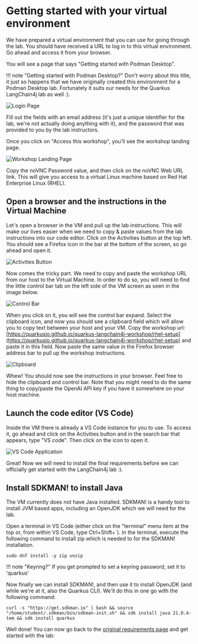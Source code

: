# Getting started with your virtual environment

We have prepared a virtual environment that you can use for going through the lab.
You should have received a URL to log in to this virtual environment. Go ahead and access it from your browser.

You will see a page that says "Getting started with Podman Desktop".

!!! note "Getting started with Podman Desktop?"
    Don't worry about this title, it just so happens that we have originally created this environment for a Podman Desktop lab. Fortunately it suits our needs for the Quarkus LangChain4j lab as well :).

![Login Page](images/rhel-login.png)

Fill out the fields with an email address (it's just a unique identifier for the lab, we're not actually doing anything with it), and the password that was provided to you by the lab instructors.

Once you click on "Access this workshop", you'll see the workshop landing page.

![Workshop Landing Page](images/rhel-workshop-landing-page.png)

Copy the noVNC Password value, and then click on the noVNC Web URL link. This will give you access to a
virtual Linux machine based on Red Hat Enterprise Linux (RHEL).

## Open a browser and the instructions in the Virtual Machine

Let's open a browser in the VM and pull up the lab instructions. This will make our lives easier when we need to copy & paste values from the lab instructions into our code editor. Click on the Activities button at the top left. You should see a Firefox icon in the bar at the bottom of the screen, so go ahead and open it.

![Activities Button](images/rhel-firefox.png)

Now comes the tricky part. We need to copy and paste the workshop URL from our host to the Virtual Machine. In order to do so, you will need to find the little control bar tab on the left side of the VM screen as seen in the image below.

![Control Bar](images/rhel-control-bar.png)

When you click on it, you will see the control bar expand. Select the clipboard icon, and now you should see a clipboard field which will allow you to copy text between your host and your VM. Copy the workshop url: [https://quarkusio.github.io/quarkus-langchain4j-workshop/rhel-setup](https://quarkusio.github.io/quarkus-langchain4j-workshop/rhel-setup) and paste it in this field. Now paste the same value in the Firefox browser address bar to pull up the workshop instructions.

![Clipboard](images/rhel-clipboard-url.png)

Whew! You should now see the instructions in your browser. Feel free to hide the clipboard and control bar. Note that you might need to do the same thing to copy/paste the OpenAI API key if you have it somewhere on your host machine.

## Launch the code editor (VS Code)

Inside the VM there is already a VS Code instance for you to use. To access it, go ahead and click on the Activities button and in the search bar that appears, type "VS code". Then click on the icon to open it.

![VS Code Application](images/rhel-vscode.png)

Great! Now we will need to install the final requirements before we can officially get started with the LangChain4j lab :).  

## Install SDKMAN! to install Java

The VM currently does not have Java installed. SDKMAN! is a handy tool to install JVM based apps, including an OpenJDK which we will need for the lab.

Open a terminal in VS Code (either click on the "terminal" menu item at the top or, from within VS Code, type Ctrl+Shift+`). In the terminal, execute the following command to install zip which is needed to for the SDKMAN! installation.

`sudo dnf install -y zip unzip`

!!! note "Keyring?"
    If you get prompted to set a keyring password, set it to 'quarkus'

Now finally we can install SDKMAN!, and then use it to install OpenJDK (and while we're at it, also the Quarkus CLI). We'll do this in one go with the following command:

`curl -s "https://get.sdkman.io" | bash && source "/home/student/.sdkman/bin/sdkman-init.sh" && sdk install java 21.0.4-tem && sdk install quarkus`

Well done! You can now go back to the [original requirements page](./requirements.md) and get started with the lab:
